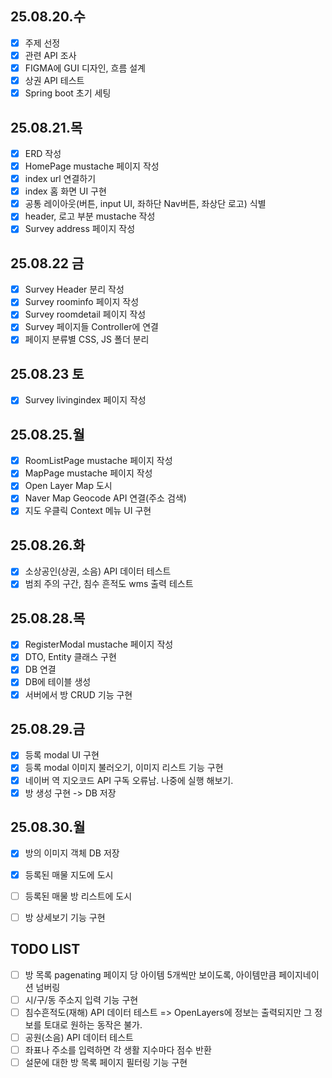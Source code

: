 ## 25.08.20.수
- [x] 주제 선정
- [x] 관련 API 조사
- [x] FIGMA에 GUI 디자인, 흐름 설계
- [x] 상권 API 테스트
- [x] Spring boot 초기 세팅

## 25.08.21.목
- [x] ERD 작성
- [x] HomePage mustache 페이지 작성
- [x] index url 연결하기
- [x] index 홈 화면 UI 구현
- [x] 공통 레이아웃(버튼, input UI, 좌하단 Nav버튼, 좌상단 로고) 식별
- [x] header, 로고 부분 mustache 작성
- [x] Survey address 페이지 작성

## 25.08.22 금
- [x] Survey Header 분리 작성
- [x] Survey roominfo 페이지 작성
- [x] Survey roomdetail 페이지 작성
- [x] Survey 페이지들 Controller에 연결
- [x] 페이지 분류별 CSS, JS 폴더 분리

## 25.08.23 토
- [x] Survey livingindex 페이지 작성

## 25.08.25.월
- [x] RoomListPage mustache 페이지 작성
- [x] MapPage mustache 페이지 작성
- [x] Open Layer Map 도시
- [x] Naver Map Geocode API 연결(주소 검색)
- [x] 지도 우클릭 Context 메뉴 UI 구현

## 25.08.26.화
- [x] 소상공인(상권, 소음) API 데이터 테스트
- [x] 범죄 주의 구간, 침수 흔적도 wms 출력 테스트

## 25.08.28.목
- [x] RegisterModal mustache 페이지 작성
- [x] DTO, Entity 클래스 구현
- [x] DB 연결
- [x] DB에 테이블 생성
- [x] 서버에서 방 CRUD 기능 구현

## 25.08.29.금
- [x] 등록 modal UI 구현
- [x] 등록 modal 이미지 불러오기, 이미지 리스트 기능 구현
- [x] 네이버 역 지오코드 API 구독 오류남. 나중에 실행 해보기.
- [x] 방 생성 구현 -> DB 저장

## 25.08.30.월
- [x] 방의 이미지 객체 DB 저장
- [x] 등록된 매물 지도에 도시
- [ ] 등록된 매물 방 리스트에 도시
- [ ] 방 상세보기 기능 구현




## TODO LIST
- [ ] 방 목록 pagenating 페이지 당 아이템 5개씩만 보이도록, 아이템만큼 페이지네이션 넘버링
- [ ] 시/구/동 주소지 입력 기능 구현
- [ ] 침수흔적도(재해) API 데이터 테스트 => OpenLayers에 정보는 출력되지만 그 정보를 토대로 원하는 동작은 불가.
- [ ] 공원(소음) API 데이터 테스트
- [ ] 좌표나 주소를 입력하면 각 생활 지수마다 점수 반환
- [ ] 설문에 대한 방 목록 페이지 필터링 기능 구현

